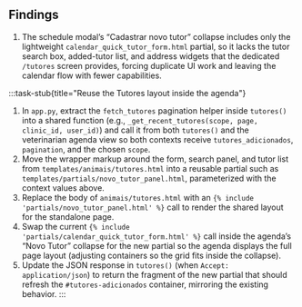 ## Findings
1. The schedule modal’s “Cadastrar novo tutor” collapse includes only the lightweight `calendar_quick_tutor_form.html` partial, so it lacks the tutor search box, added-tutor list, and address widgets that the dedicated `/tutores` screen provides, forcing duplicate UI work and leaving the calendar flow with fewer capabilities.

:::task-stub{title="Reuse the Tutores layout inside the agenda"}
1. In `app.py`, extract the `fetch_tutores` pagination helper inside `tutores()` into a shared function (e.g., `_get_recent_tutores(scope, page, clinic_id, user_id)`) and call it from both `tutores()` and the veterinarian agenda view so both contexts receive `tutores_adicionados`, `pagination`, and the chosen `scope`.
2. Move the wrapper markup around the form, search panel, and tutor list from `templates/animais/tutores.html` into a reusable partial such as `templates/partials/novo_tutor_panel.html`, parameterized with the context values above.
3. Replace the body of `animais/tutores.html` with an `{% include 'partials/novo_tutor_panel.html' %}` call to render the shared layout for the standalone page.
4. Swap the current `{% include 'partials/calendar_quick_tutor_form.html' %}` call inside the agenda’s “Novo Tutor” collapse for the new partial so the agenda displays the full page layout (adjusting containers so the grid fits inside the collapse).
5. Update the JSON response in `tutores()` (when `Accept: application/json`) to return the fragment of the new partial that should refresh the `#tutores-adicionados` container, mirroring the existing behavior.
:::
